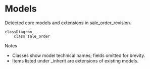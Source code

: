 # Models

Detected core models and extensions in sale_order_revision.

```mermaid
classDiagram
    class sale_order
```

Notes
- Classes show model technical names; fields omitted for brevity.
- Items listed under _inherit are extensions of existing models.
